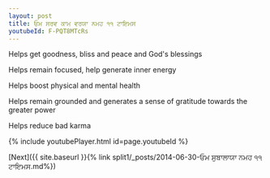 ```yaml
---
layout: post
title: ਓਮ ਸਰਵ ਕਾਮ ਵਰਯਾ ਨਮਹ ੧੧ ਟਾਇਮਸ
youtubeId: F-PQT8MTcRs
---
```

 
 
Helps get goodness, bliss and peace and God's blessings
 
Helps remain focused, help generate inner energy 
 
Helps boost physical and mental health 
 
Helps remain grounded and generates a sense of gratitude towards the greater power 
 
Helps reduce bad karma
 
 
 
 


{% include youtubePlayer.html id=page.youtubeId %}
 
[Next]({{ site.baseurl }}{% link  split1/_posts/2014-06-30-ਓਮ ਸੁਬਾਲਾਯਾ ਨਮਹ ੧੧ ਟਾਇਮਸ.md%})
 
